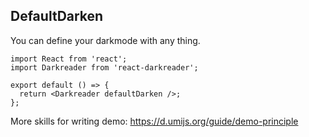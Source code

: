 ## DefaultDarken

You can define your darkmode with any thing.

```tsx
import React from 'react';
import Darkreader from 'react-darkreader';

export default () => {
  return <Darkreader defaultDarken />;
};
```

More skills for writing demo: https://d.umijs.org/guide/demo-principle
